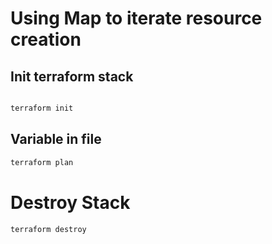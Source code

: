 # Using Map to iterate resource creation

## Init terraform stack
```bash

terraform init
```

## Variable in file
```bash
terraform plan 
```

# Destroy Stack
```bash
terraform destroy 
```